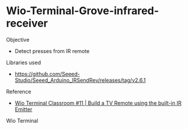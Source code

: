 # Wio-Terminal-Grove-infrared-receiver

Objective
- Detect presses from IR remote

Libraries used
- https://github.com/Seeed-Studio/Seeed_Arduino_IRSendRev/releases/tag/v2.6.1

Reference
- [Wio Terminal Classroom #11 | Build a TV Remote using the built-in IR Emitter](https://www.youtube.com/watch?v=C9AlljLst2o&t=1s)

Wio Terminal
